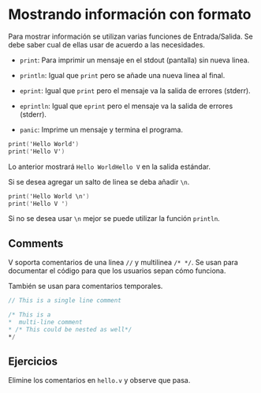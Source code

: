 # Mostrando información con formato

Para mostrar información se utilizan varias funciones de Entrada/Salida. Se debe saber cual de ellas usar de acuerdo a las necesidades.

- `print`: Para imprimir un mensaje en el stdout (pantalla) sin nueva linea.

- `println`: Igual que `print` pero se añade una nueva linea al final.

- `eprint`: Igual que `print` pero el mensaje va la salida de errores (stderr).

- `eprintln`: Igual que `eprint` pero el mensaje va la salida de errores (stderr).

- `panic`: Imprime un mensaje y termina el programa.

```v
print('Hello World')
print('Hello V')
```

Lo anterior mostrará `Hello WorldHello V` en la salida estándar.

Si se desea agregar un salto de linea se deba añadir `\n`.

```v
print('Hello World \n')
print('Hello V ')
```

Si no se desea usar `\n` mejor se puede utilizar la función `println`.

## Comments

V soporta comentarios de una linea `//` y multilinea `/* */`.
Se usan para documentar el código para que los usuarios sepan cómo funciona.

También se usan para comentarios temporales.


```v
// This is a single line comment

/* This is a
*  multi-line comment
* /* This could be nested as well*/
*/
```

## Ejercicios

Elimine los comentarios en `hello.v` y observe que pasa.

